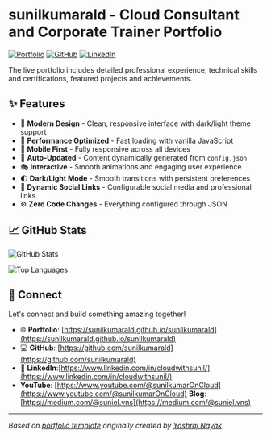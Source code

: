 # sunilkumarald - Cloud Consultant and Corporate Trainer Portfolio

<div align="left">
  
[![Portfolio](https://img.shields.io/badge/🌐_Visit_Portfolio-Live-brightgreen?style=for-the-badge)](https://sunilkumarald.github.io/sunilkumarald)
[![GitHub](https://img.shields.io/badge/GitHub-Profile-181717?style=for-the-badge&logo=github)](https://github.com/sunilkumarald)
[![LinkedIn](https://img.shields.io/badge/LinkedIn-Connect-0A66C2?style=for-the-badge&logo=linkedin)](undefined)

</div>

The live portfolio includes detailed professional experience, technical skills and certifications, featured projects and achievements.

## ✨ Features

- 🎨 **Modern Design** - Clean, responsive interface with dark/light theme support
- 🚀 **Performance Optimized** - Fast loading with vanilla JavaScript
- 📱 **Mobile First** - Fully responsive across all devices
- 🔄 **Auto-Updated** - Content dynamically generated from `config.json`
- 🎭 **Interactive** - Smooth animations and engaging user experience
- 🌓 **Dark/Light Mode** - Smooth transitions with persistent preferences
- 🔗 **Dynamic Social Links** - Configurable social media and professional links
- ⚙️ **Zero Code Changes** - Everything configured through JSON

## 📈 GitHub Stats

<div align="left">

![GitHub Stats](https://github-readme-stats.vercel.app/api?username=sunilkumarald&theme=dark&hide_border=true&include_all_commits=true&count_private=true)

![Top Languages](https://github-readme-stats.vercel.app/api/top-langs/?username=sunilkumarald&theme=dark&hide_border=true&include_all_commits=true&count_private=true&layout=compact)

</div>

## 🤝 Connect

Let's connect and build something amazing together!

- 🌐 **Portfolio**: [https://sunilkumarald.github.io/sunilkumarald](https://sunilkumarald.github.io/sunilkumarald)
- 💻 **GitHub**: [https://github.com/sunilkumarald](https://github.com/sunilkumarald)
- 🔗 **LinkedIn**:[https://www.linkedin.com/in/cloudwithsunil/](https://www.linkedin.com/in/cloudwithsunil/)
-  **YouTube**: [https://www.youtube.com/@sunilkumarOnCloud](https://www.youtube.com/@sunilkumarOnCloud)
 **Blog**: [https://medium.com/@suniel.vns](https://medium.com/@suniel.vns)
---

*Based on [portfolio template](https://github.com/yashrajnayak/developer-portfolio) originally created by [Yashraj Nayak](https://github.com/yashrajnayak)*
